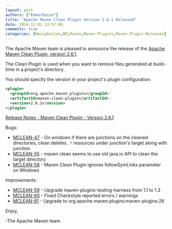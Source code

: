 ```yaml
---
layout: post
authors: ["khmarbaise"]
title: "Apache Maven Clean Plugin Version 2.6.1 Released"
date: 2014-11-01 13:57:00
comments: true
categories: [Neuigkeiten,BM,Maven,Maven-Plugins,Maven-Plugin-Releases]
---
```

The Apache Maven team is pleased to announce the release of the 
[Apache Maven Clean Plugin, version 2.6.1](https://maven.apache.org/plugins/maven-clean-plugin/).

The Clean Plugin is used when you want to remove files generated at build-time
in a project's directory.

You should specify the version in your project's plugin configuration:

```xml
<plugin>
  <groupId>org.apache.maven.plugins</groupId>
  <artifactId>maven-clean-plugin</artifactId>
  <version>2.6.1</version>
</plugin>
```

[Release Notes - Maven Clean Plugin - Version 2.6.1](http://jira.codehaus.org/secure/ReleaseNote.jspa?projectId=11128&version=20685)

Bugs:

 * [MCLEAN-47](https://issues.apache.org/jira/browse/MCLEAN-47) - On windows if there are junctions on the cleaned directories, clean deletes `.*` resources under junction's target along with junction.
 * [MCLEAN-55](https://issues.apache.org/jira/browse/MCLEAN-55) - maven clean seems to use old java.io API to clean the target directory
 * [MCLEAN-58](https://issues.apache.org/jira/browse/MCLEAN-58) - Maven Clean Plugin ignores followSymLinks parameter on Windows

Improvements:

 * [MCLEAN-59](https://issues.apache.org/jira/browse/MCLEAN-59) - Upgrade maven-plugins-testing-harness from 1.1 to 1.3
 * [MCLEAN-60](https://issues.apache.org/jira/browse/MCLEAN-60) - Fixed Checkstyle reported errors / warnings
 * [MCLEAN-61](https://issues.apache.org/jira/browse/MCLEAN-61) - Upgrade to org.apache.maven.plugins:maven-plugins:26

Enjoy,

-The Apache Maven team
